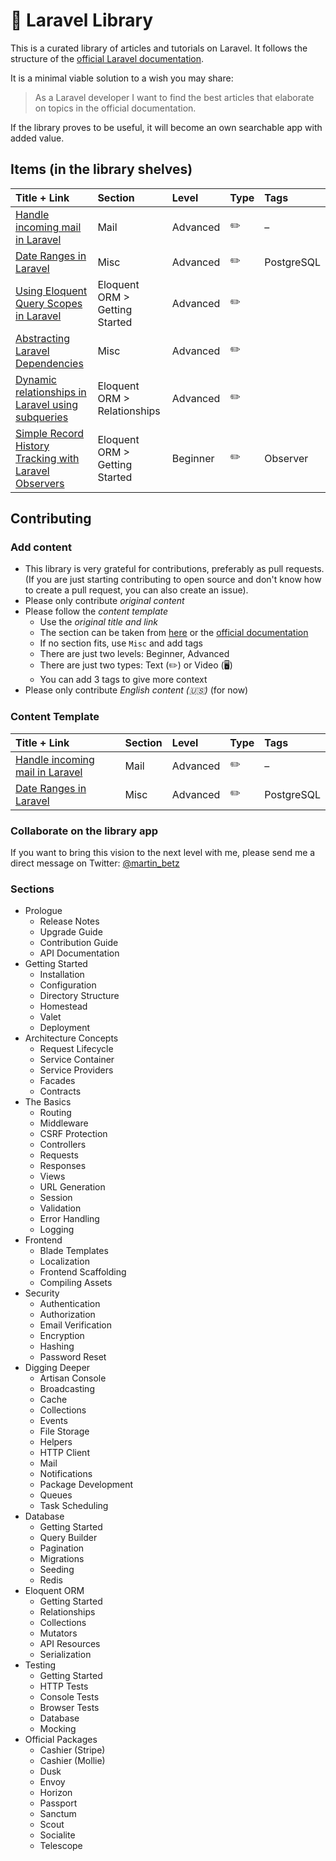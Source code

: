 # 📕 Laravel Library
This is a curated library of articles and tutorials on Laravel. It follows the structure of the [official Laravel documentation](https://laravel.com/docs/master).

It is a minimal viable solution to a wish you may share: 
> As a Laravel developer I want to find the best articles that elaborate on topics in the official documentation.

If the library proves to be useful, it will become an own searchable app with added value. 

## Items (in the library shelves)
| Title + Link | Section | Level   | Type | Tags  |
| :----------- | :------ | :-------| :--- | :------ |
| [Handle incoming mail in Laravel](https://johnbraun.blog/posts/incoming-mail-laravel-mailbox) | Mail | Advanced | ✏️ | – |
| [Date Ranges in Laravel](https://medium.com/@palypster/ranges-in-laravel-7-using-postgresql-c4bc69b91758) | Misc | Advanced | ✏️ | PostgreSQL |
| [Using Eloquent Query Scopes in Laravel](https://www.csrhymes.com/2019/12/29/using-eloquent-query-scopes.html) | Eloquent ORM > Getting Started | Advanced | ✏️ |  |
| [Abstracting Laravel Dependencies](https://mattdoescode.com/articles/abstracting-laravel-dependencies-2019-12-14) | Misc | Advanced | ✏️ |  |
| [Dynamic relationships in Laravel using subqueries](https://reinink.ca/articles/dynamic-relationships-in-laravel-using-subqueries#can-this-be-done-with-a-has-one) | Eloquent ORM > Relationships | Advanced | ✏️ |  |
| [Simple Record History Tracking with Laravel Observers](https://medium.com/sammich-shop/simple-record-history-tracking-with-laravel-observers-48a2e3c5698b) | Eloquent ORM > Getting Started | Beginner | ✏️ | Observer |




## Contributing

### Add content
- This library is very grateful for contributions, preferably as pull requests. (If you are just starting contributing to open source and don't know how to create a pull request, you can also create an issue).
- Please only contribute _original content_
- Please follow the _content template_
  - Use the _original title and link_
  - The section can be taken from [here](#) or the [official documentation](https://laravel.com/docs/master)
  - If no section fits, use `Misc` and add tags
  - There are just two levels: Beginner, Advanced
  - There are just two types: Text (✏️) or Video (🖥)
  - You can add 3 tags to give more context
- Please only contribute _English content (🇺🇸)_ (for now)

### Content Template

| Title + Link | Section | Level   | Type | Tags  |
| :----------- | :------ | :-------| :--- | :------ |
| [Handle incoming mail in Laravel](https://johnbraun.blog/posts/incoming-mail-laravel-mailbox) | Mail | Advanced | ✏️ | – |
| [Date Ranges in Laravel](https://medium.com/@palypster/ranges-in-laravel-7-using-postgresql-c4bc69b91758) | Misc | Advanced | ✏️ | PostgreSQL | 

### Collaborate on the library app
If you want to bring this vision to the next level with me, please send me a direct message on Twitter: [@martin_betz](https://twitter.com/Martin_Betz)

### Sections

*   Prologue   
    *   Release Notes
    *   Upgrade Guide
    *   Contribution Guide
    *   API Documentation
*   Getting Started    
    *   Installation
    *   Configuration
    *   Directory Structure
    *   Homestead
    *   Valet
    *   Deployment
*   Architecture Concepts
    *   Request Lifecycle
    *   Service Container
    *   Service Providers
    *   Facades
    *   Contracts
*   The Basics
    *   Routing
    *   Middleware
    *   CSRF Protection
    *   Controllers
    *   Requests
    *   Responses
    *   Views
    *   URL Generation
    *   Session
    *   Validation
    *   Error Handling
    *   Logging
*   Frontend  
    *   Blade Templates
    *   Localization
    *   Frontend Scaffolding
    *   Compiling Assets
*   Security   
    *   Authentication
    *   Authorization
    *   Email Verification
    *   Encryption
    *   Hashing
    *   Password Reset
*   Digging Deeper  
    *   Artisan Console
    *   Broadcasting
    *   Cache
    *   Collections
    *   Events
    *   File Storage
    *   Helpers
    *   HTTP Client
    *   Mail
    *   Notifications
    *   Package Development
    *   Queues
    *   Task Scheduling
*   Database
    *   Getting Started
    *   Query Builder
    *   Pagination
    *   Migrations
    *   Seeding
    *   Redis
*   Eloquent ORM
    *   Getting Started
    *   Relationships
    *   Collections
    *   Mutators
    *   API Resources
    *   Serialization
*   Testing
    *   Getting Started
    *   HTTP Tests
    *   Console Tests
    *   Browser Tests
    *   Database
    *   Mocking
*   Official Packages  
    *   Cashier (Stripe)
    *   Cashier (Mollie)
    *   Dusk
    *   Envoy
    *   Horizon
    *   Passport
    *   Sanctum
    *   Scout
    *   Socialite
    *   Telescope
